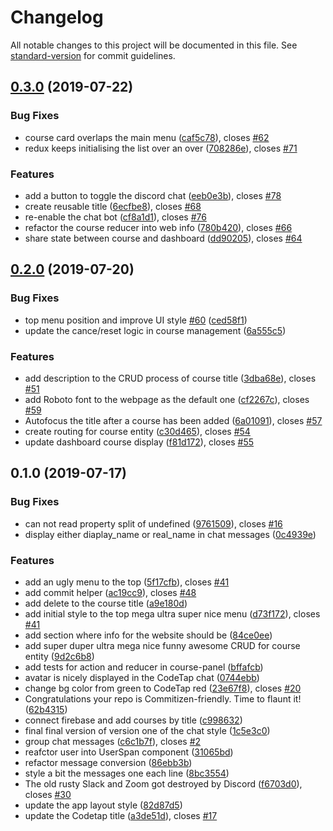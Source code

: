 # Changelog

All notable changes to this project will be documented in this file. See [standard-version](https://github.com/conventional-changelog/standard-version) for commit guidelines.

## [0.3.0](https://github.com/codetapacademy/codetap.academy/compare/v0.2.0...v0.3.0) (2019-07-22)


### Bug Fixes

* course card overlaps the main menu ([caf5c78](https://github.com/codetapacademy/codetap.academy/commit/caf5c78)), closes [#62](https://github.com/codetapacademy/codetap.academy/issues/62)
* redux keeps initialising the list over an over ([708286e](https://github.com/codetapacademy/codetap.academy/commit/708286e)), closes [#71](https://github.com/codetapacademy/codetap.academy/issues/71)


### Features

* add a button to toggle the discord chat ([eeb0e3b](https://github.com/codetapacademy/codetap.academy/commit/eeb0e3b)), closes [#78](https://github.com/codetapacademy/codetap.academy/issues/78)
* create reusable title ([6ecfbe8](https://github.com/codetapacademy/codetap.academy/commit/6ecfbe8)), closes [#68](https://github.com/codetapacademy/codetap.academy/issues/68)
* re-enable the chat bot ([cf8a1d1](https://github.com/codetapacademy/codetap.academy/commit/cf8a1d1)), closes [#76](https://github.com/codetapacademy/codetap.academy/issues/76)
* refactor the course reducer into web info ([780b420](https://github.com/codetapacademy/codetap.academy/commit/780b420)), closes [#66](https://github.com/codetapacademy/codetap.academy/issues/66)
* share state between course and dashboard ([dd90205](https://github.com/codetapacademy/codetap.academy/commit/dd90205)), closes [#64](https://github.com/codetapacademy/codetap.academy/issues/64)



## [0.2.0](https://github.com/codetapacademy/codetap.academy/compare/v0.1.0...v0.2.0) (2019-07-20)


### Bug Fixes

* top menu position and improve UI style [#60](https://github.com/codetapacademy/codetap.academy/issues/60) ([ced58f1](https://github.com/codetapacademy/codetap.academy/commit/ced58f1))
* update the cance/reset logic in course management ([6a555c5](https://github.com/codetapacademy/codetap.academy/commit/6a555c5))


### Features

* add description to the CRUD process of course title ([3dba68e](https://github.com/codetapacademy/codetap.academy/commit/3dba68e)), closes [#51](https://github.com/codetapacademy/codetap.academy/issues/51)
* add Roboto font to the webpage as the default one ([cf2267c](https://github.com/codetapacademy/codetap.academy/commit/cf2267c)), closes [#59](https://github.com/codetapacademy/codetap.academy/issues/59)
* Autofocus the title after a course has been added ([6a01091](https://github.com/codetapacademy/codetap.academy/commit/6a01091)), closes [#57](https://github.com/codetapacademy/codetap.academy/issues/57)
* create routing for course entity ([c30d465](https://github.com/codetapacademy/codetap.academy/commit/c30d465)), closes [#54](https://github.com/codetapacademy/codetap.academy/issues/54)
* update dashboard course display ([f81d172](https://github.com/codetapacademy/codetap.academy/commit/f81d172)), closes [#55](https://github.com/codetapacademy/codetap.academy/issues/55)



## 0.1.0 (2019-07-17)


### Bug Fixes

* can not read property split of undefined ([9761509](https://github.com/codetapacademy/codetap.academy/commit/9761509)), closes [#16](https://github.com/codetapacademy/codetap.academy/issues/16)
* display either diaplay_name or real_name in chat messages ([0c4939e](https://github.com/codetapacademy/codetap.academy/commit/0c4939e))


### Features

* add an ugly menu to the top ([5f17cfb](https://github.com/codetapacademy/codetap.academy/commit/5f17cfb)), closes [#41](https://github.com/codetapacademy/codetap.academy/issues/41)
* add commit helper ([ac19cc9](https://github.com/codetapacademy/codetap.academy/commit/ac19cc9)), closes [#48](https://github.com/codetapacademy/codetap.academy/issues/48)
* add delete to the course title ([a9e180d](https://github.com/codetapacademy/codetap.academy/commit/a9e180d))
* add initial style to the top mega ultra super nice menu ([d73f172](https://github.com/codetapacademy/codetap.academy/commit/d73f172)), closes [#41](https://github.com/codetapacademy/codetap.academy/issues/41)
* add section where info for the website should be ([84ce0ee](https://github.com/codetapacademy/codetap.academy/commit/84ce0ee))
* add super duper ultra mega nice funny awesome CRUD for course entity ([9d2c6b8](https://github.com/codetapacademy/codetap.academy/commit/9d2c6b8))
* add tests for action and reducer in course-panel ([bffafcb](https://github.com/codetapacademy/codetap.academy/commit/bffafcb))
* avatar is nicely displayed in the CodeTap chat ([0744ebb](https://github.com/codetapacademy/codetap.academy/commit/0744ebb))
* change bg color from green to CodeTap red ([23e67f8](https://github.com/codetapacademy/codetap.academy/commit/23e67f8)), closes [#20](https://github.com/codetapacademy/codetap.academy/issues/20)
* Congratulations your repo is Commitizen-friendly. Time to flaunt it! ([62b4315](https://github.com/codetapacademy/codetap.academy/commit/62b4315))
* connect firebase and add courses by title ([c998632](https://github.com/codetapacademy/codetap.academy/commit/c998632))
* final final version of version one of the chat style ([1c5e3c0](https://github.com/codetapacademy/codetap.academy/commit/1c5e3c0))
* group chat messages ([c6c1b7f](https://github.com/codetapacademy/codetap.academy/commit/c6c1b7f)), closes [#2](https://github.com/codetapacademy/codetap.academy/issues/2)
* reafctor user into UserSpan component ([31065bd](https://github.com/codetapacademy/codetap.academy/commit/31065bd))
* refactor message conversion ([86ebb3b](https://github.com/codetapacademy/codetap.academy/commit/86ebb3b))
* style a bit the messages one each line ([8bc3554](https://github.com/codetapacademy/codetap.academy/commit/8bc3554))
* The old rusty Slack and Zoom got destroyed by Discord ([f6703d0](https://github.com/codetapacademy/codetap.academy/commit/f6703d0)), closes [#30](https://github.com/codetapacademy/codetap.academy/issues/30)
* update the app layout style ([82d87d5](https://github.com/codetapacademy/codetap.academy/commit/82d87d5))
* update the Codetap title ([a3de51d](https://github.com/codetapacademy/codetap.academy/commit/a3de51d)), closes [#17](https://github.com/codetapacademy/codetap.academy/issues/17)
